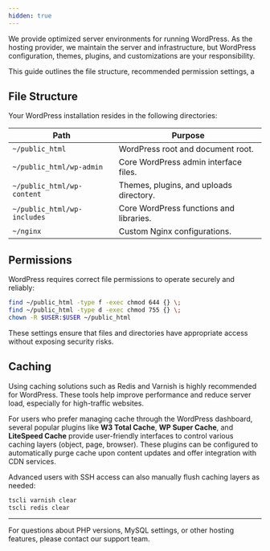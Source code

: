 ```yaml
---
hidden: true
---
```

We provide optimized server environments for running WordPress. As the hosting provider, we maintain the server and infrastructure, but WordPress configuration, themes, plugins, and customizations are your responsibility.

This guide outlines the file structure, recommended permission settings, a

## File Structure

Your WordPress installation resides in the following directories:

| Path                        | Purpose                                 |
| --------------------------- | --------------------------------------- |
| `~/public_html`             | WordPress root and document root.       |
| `~/public_html/wp-admin`    | Core WordPress admin interface files.   |
| `~/public_html/wp-content`  | Themes, plugins, and uploads directory. |
| `~/public_html/wp-includes` | Core WordPress functions and libraries. |
| `~/nginx`                   | Custom Nginx configurations.            |

## Permissions

WordPress requires correct file permissions to operate securely and reliably:

```bash
find ~/public_html -type f -exec chmod 644 {} \;
find ~/public_html -type d -exec chmod 755 {} \;
chown -R $USER:$USER ~/public_html
```

These settings ensure that files and directories have appropriate access without exposing security risks.

## Caching

Using caching solutions such as Redis and Varnish is highly recommended for WordPress. These tools help improve performance and reduce server load, especially for high-traffic websites.

For users who prefer managing cache through the WordPress dashboard, several popular plugins like **W3 Total Cache**, **WP Super Cache**, and **LiteSpeed Cache** provide user-friendly interfaces to control various caching layers (object, page, browser). These plugins can be configured to automatically purge cache upon content updates and offer integration with CDN services.

Advanced users with SSH access can also manually flush caching layers as needed:

```bash
tscli varnish clear
tscli redis clear
```

---

For questions about PHP versions, MySQL settings, or other hosting features, please contact our support team.
